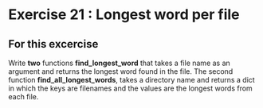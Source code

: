 # Exercise 21 : Longest word per file

## For this excercise
Write __two__ functions __find_longest_word__ that takes a file name as an argument
and returns the longest word found in the file. The second function  __find_all_longest_words__, 
takes a directory name and returns a dict in which the keys are filenames 
and the values are the longest words from each file.

